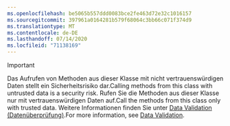 ```yaml
---
ms.openlocfilehash: be5065b557ddd0083bce2fe463d72e32c1016157
ms.sourcegitcommit: 397961a0164281b579f68064c3bb66c071f374d9
ms.translationtype: MT
ms.contentlocale: de-DE
ms.lasthandoff: 07/14/2020
ms.locfileid: "71138169"
---
```

> [!IMPORTANT]
> <span data-ttu-id="96243-101">Das Aufrufen von Methoden aus dieser Klasse mit nicht vertrauenswürdigen Daten stellt ein Sicherheitsrisiko dar.</span><span class="sxs-lookup"><span data-stu-id="96243-101">Calling methods from this class with untrusted data is a security risk.</span></span> <span data-ttu-id="96243-102">Rufen Sie die Methoden aus dieser Klasse nur mit vertrauenswürdigen Daten auf.</span><span class="sxs-lookup"><span data-stu-id="96243-102">Call the methods from this class only with trusted data.</span></span> <span data-ttu-id="96243-103">Weitere Informationen finden Sie unter [Data Validation (Datenüberprüfung)](https://www.owasp.org/index.php/Data_Validation).</span><span class="sxs-lookup"><span data-stu-id="96243-103">For more information, see [Data Validation](https://www.owasp.org/index.php/Data_Validation).</span></span>